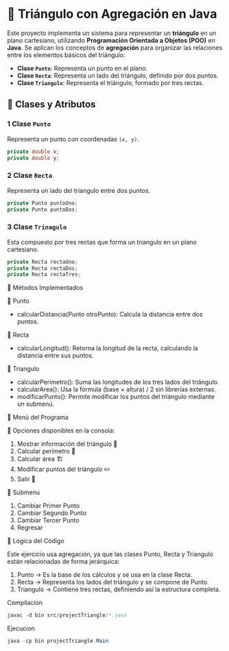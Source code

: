 # 📐 Triángulo con Agregación en Java

Este proyecto implementa un sistema para representar un **triángulo** en un plano cartesiano, utilizando **Programación Orientada a Objetos (POO)** en **Java**. Se aplican los conceptos de **agregación** para organizar las relaciones entre los elementos básicos del triángulo:

- **Clase `Punto`**: Representa un punto en el plano.  
- **Clase `Recta`**: Representa un lado del triángulo, definido por dos puntos.  
- **Clase `Triangulo`**: Representa el triángulo, formado por tres rectas.  

## 📌 Clases y Atributos

### **1 Clase `Punto`**
Representa un punto con coordenadas `(x, y)`.
```java
private double x;
private double y;
```
### **2 Clase `Recta`**
Representa un lado del triangulo entre dos puntos.
```java
private Punto puntoUno;
private Punto puntoDos;
```

### **3 Clase `Trinagulo`**
Esta compuesto por tres rectas que forma un triangulo en un plano cartesiano.
```java
private Recta rectaUno;
private Recta rectaDos;
private Recta rectaTres;
```

📌 Métodos Implementados

🔹 Punto
- calcularDistancia(Punto otroPunto): Calcula la distancia entre dos puntos.

🔹 Recta
- calcularLongitud(): Retorna la longitud de la recta, calculando la distancia entre sus puntos.

🔹 Triangulo
- calcularPerimetro(): Suma las longitudes de los tres lados del triángulo.
- calcularArea(): Usa la fórmula (base × altura) / 2 sin librerías externas.
- modificarPunto(): Permite modificar los puntos del triángulo mediante un submenú.

📌 Menú del Programa

🔹 Opciones disponibles en la consola:

1. Mostrar información del triángulo 📐
2. Calcular perímetro 📏
3. Calcular área 🏗️
4. Modificar puntos del triángulo ✏️
5. Salir 🚪

🔹  Submenu

1. Cambiar Primer Punto
2. Cambiar Segundo Punto
3. Cambiar Tercer Punto
4. Regresar

📌 Lógica del Código

Este ejercicio usa agregación, ya que las clases Punto, Recta y Triangulo están relacionadas de forma jerárquica:
1. Punto → Es la base de los cálculos y se usa en la clase Recta.
2. Recta → Representa los lados del triángulo y se compone de Punto.
3. Triangulo → Contiene tres rectas, definiendo así la estructura completa.

Compilacion 
```java
javac -d bin src/projectTriangle/*.java
```

Ejecucion
```java
java -cp bin projectTriangle.Main
```
